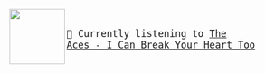 </br>
<img align="left" width="98" height="98" src="https:&#x2F;&#x2F;lastfm.freetls.fastly.net&#x2F;i&#x2F;u&#x2F;174s&#x2F;849eb78d8f7a3beabe3cb40150012317.jpg">

<big><pre>
</br>🎵  Currently listening to  [The Aces - I Can Break Your Heart Too](https://www.youtube.com/results?search_query=The+Aces+I+Can+Break+Your+Heart+Too)</br>
</pre></big>

